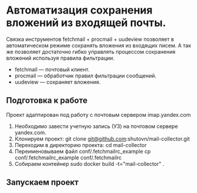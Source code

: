# Автоматизация сохранения вложений из входящей почты.
Связка инструментов fetchmail + procmail + uudeview позволяет в автоматическом режиме сохранять вложения из входящих писем. А так же позволяет достаточно гибко управлять процессом сохранения вложений используя правила фильтрации.
+ fetchmail — почтовый клиент.
+ procmail — обработчик правил фильтрации сообщений.
+ uudeview — сохраняет вложения.

## Подготовка к работе
Проект адаптирован под работу с почтовым сервером imap.yandex.com
1. Необходимо завести учетную запись (УЗ) на почтовом сервере yandex.com.
2. Клонируем проект:
  git clone git@github.com:shutovn/mail-collector.git
3. Переходим в директорию проекта:
  cd mail-collector
4. Переименовываем файл conf/.fetchmailrc_example
  cp conf/.fetchmailrc_example conf/.fetchmailrc
5. Собираем контейнер
  sudo docker build -t="mail-collector" .

## Запускаем проект

